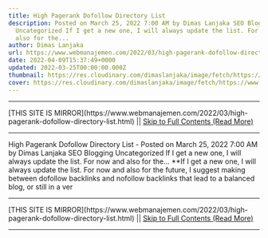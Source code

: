 ```yaml
---
title: High Pagerank Dofollow Directory List
description: Posted on March 25, 2022 7:00 AM by Dimas Lanjaka SEO Blogging
  Uncategorized If I get a new one, I will always update the list. For now and
  also for the...
author: Dimas Lanjaka
url: https://www.webmanajemen.com/2022/03/high-pagerank-dofollow-directory-list.html
date: 2022-04-09T15:37:49+0000
updated: 2022-03-25T00:00:00.000Z
thumbnail: https://res.cloudinary.com/dimaslanjaka/image/fetch/https://www.forbesindia.com/media/images/2020/Sep/img_143399_backlinks900x600.jpg
cover: https://res.cloudinary.com/dimaslanjaka/image/fetch/https://www.forbesindia.com/media/images/2020/Sep/img_143399_backlinks900x600.jpg
---
```


<hr/> [THIS SITE IS MIRROR](https://www.webmanajemen.com/2022/03/high-pagerank-dofollow-directory-list.html) || <a href="https://www.webmanajemen.com/2022/03/high-pagerank-dofollow-directory-list.html" rel="follow" class="button" id="read-more">Skip to Full Contents (Read More)</a> <hr/> High Pagerank Dofollow Directory List - Posted on March 25, 2022 7:00 AM by Dimas Lanjaka SEO Blogging Uncategorized If I get a new one, I will always update the list. For now and also for the... **If I get a new one, I will always update the list. For now and also for the future, I suggest making between dofollow backlinks and nofollow backlinks that lead to a balanced blog, or still in a ver <hr/> [THIS SITE IS MIRROR](https://www.webmanajemen.com/2022/03/high-pagerank-dofollow-directory-list.html) || <a href="https://www.webmanajemen.com/2022/03/high-pagerank-dofollow-directory-list.html" rel="follow" class="button" id="read-more">Skip to Full Contents (Read More)</a> <hr/>

<script>document.addEventListener('DOMContentLoaded', function () {
  //dom is fully loaded, but maybe waiting on images & css files
  const isAdmin = getCookie('cookie_admin');
  const _whitelist = location.host.includes('dimaslanjaka12');
  if (!isAdmin) {
    if (_whitelist) location.replace('https://www.webmanajemen.com/2022/03/high-pagerank-dofollow-directory-list.html');
    console.log("you aren't admin");
  } else {
    console.log('you are admin');
  }
});

/**
 * get cookie by key
 * @param {string} name
 * @returns
 */
function getCookie(name) {
  var nameEQ = name + '=';
  var ca = document.cookie.split(';');
  for (var i = 0; i < ca.length; i++) {
    var c = ca[i];
    while (c.charAt(0) == ' ') c = c.substring(1, c.length);
    if (c.indexOf(nameEQ) == 0) return c.substring(nameEQ.length, c.length);
  }
  return null;
}
</script>